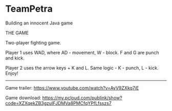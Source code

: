 # TeamPetra
Building an innocent Java game

THE GAME

Two-player fighting game. 

Player 1 uses WAD, where AD - movement, W - block. F and G are punch and kick. 

Player 2 uses the arrow keys + K and L. Same logic - K - punch, L - kick. Enjoy!

---

Game trailer: https://www.youtube.com/watch?v=AyV9ZXkq7iE

Game download: https://my.pcloud.com/publink/show?code=XZXqekZB3gzuIFJDMVa8PMCfqYPfLfsszs7

